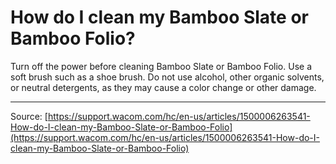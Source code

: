 # How do I clean my Bamboo Slate or Bamboo Folio?

Turn off the power before cleaning Bamboo Slate or Bamboo Folio. Use a soft brush such as a shoe brush. Do not use alcohol, other organic solvents, or neutral detergents, as they may cause a color change or other damage.

---
Source: [https://support.wacom.com/hc/en-us/articles/1500006263541-How-do-I-clean-my-Bamboo-Slate-or-Bamboo-Folio](https://support.wacom.com/hc/en-us/articles/1500006263541-How-do-I-clean-my-Bamboo-Slate-or-Bamboo-Folio)

